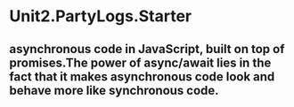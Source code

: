 # Unit2.PartyLogs.Starter

## asynchronous code in JavaScript, built on top of promises.The power of async/await lies in the fact that it makes asynchronous code look and behave more like synchronous code.
